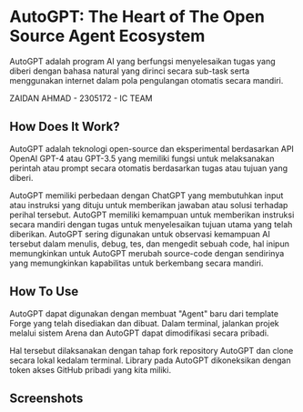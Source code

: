 # AutoGPT: The Heart of The Open Source Agent Ecosystem
AutoGPT adalah program AI yang berfungsi menyelesaikan tugas yang diberi dengan bahasa natural yang dirinci secara sub-task serta menggunakan internet dalam pola pengulangan otomatis secara mandiri.

ZAIDAN AHMAD - 2305172 - IC TEAM
## How Does It Work?
AutoGPT adalah teknologi open-source dan eksperimental berdasarkan API OpenAI GPT-4 atau GPT-3.5 yang memiliki fungsi untuk melaksanakan
perintah atau prompt secara otomatis berdasarkan tugas atau tujuan yang diberi.

AutoGPT memiliki perbedaan dengan ChatGPT yang membutuhkan input atau instruksi yang dituju untuk memberikan jawaban atau solusi terhadap perihal tersebut. AutoGPT memiliki kemampuan untuk memberikan instruksi secara mandiri dengan tugas untuk menyelesaikan tujuan utama yang telah diberikan. AutoGPT sering digunakan untuk observasi kemampuan AI tersebut dalam menulis, debug, tes, dan mengedit sebuah code, hal inipun memungkinkan untuk AutoGPT merubah source-code dengan sendirinya yang memungkinkan kapabilitas untuk berkembang secara mandiri.

## How To Use
AutoGPT dapat digunakan dengan membuat "Agent" baru dari template Forge yang telah disediakan dan dibuat. Dalam terminal, jalankan projek melalui sistem Arena dan AutoGPT dapat dimodifikasi secara pribadi.

Hal tersebut dilaksanakan dengan tahap fork repository AutoGPT dan clone secara lokal kedalam terminal. Library pada AutoGPT dikoneksikan dengan token akses GitHub pribadi yang kita miliki.
## Screenshots
